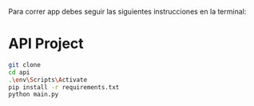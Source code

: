 Para correr app debes seguir las siguientes instrucciones en la terminal:
# API Project

```sh
git clone
cd api
.\env\Scripts\Activate
pip install -r requirements.txt
python main.py
```
